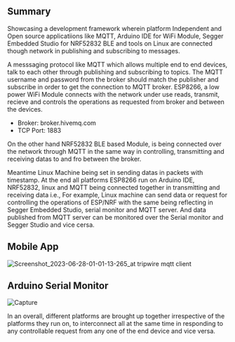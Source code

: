 ## Summary 

Showcasing a development framework wherein platform Independent and Open source applicatiions like MQTT, Arduino IDE for WiFi Module, Segger Embedded Studio for NRF52832 BLE and tools on Linux are connected though network in publishing and subscribing to messages.

A messsaging protocol like MQTT which allows multiple end to end devices, talk to each other through publishing and subscribing to topics. The MQTT username and password from the broker should match the publisher and subscribe in order to get the connection to MQTT broker. ESP8266, a low power WiFi Module connects with the network under use reads, transmit, recieve and controls the operations as requested from broker and between the devices.

* Broker: broker.hivemq.com
* TCP Port: 1883

 On the other hand NRF52832 BLE based Module, is  being connected over the network through MQTT in the same way in controlling, transmitting and receiving datas to and fro between the broker.

  Meantime Linux Machine being set in sending datas in packets with timestamp. At the end all platforms ESP8266 run on Arduino IDE, NRF52832, linux and MQTT being connected together in transmitting and receiving data i.e., For example, Linux machine can send data or request for controlling the operations of ESP/NRF with the same being reflecting in Segger Embedded Studio, serial monitor and MQTT server. And data published from MQTT server can be monitored over the Serial monitor and Segger Studio and vice cersa. 

## Mobile App
![Screenshot_2023-06-28-01-01-13-265_at tripwire mqtt client](https://github.com/cpganiger/360_Coders/assets/60978907/d3300876-ae1d-40c6-bb3d-ee6193d76799)

## Arduino Serial Monitor

![Capture](https://github.com/cpganiger/360_Coders/assets/60978907/786ba669-1c79-4815-b465-2f24581cd326)  

In an overall, different platforms are brought up together irrespective of the platforms they run on, to interconnect all at the same time in responding to any controllable request from any one of the end device and vice versa. 
